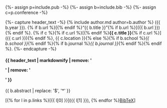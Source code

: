 {%- assign p=include.pub -%}
{%- assign b=include.bib -%}
{%- assign c=p.conference -%}

{%- capture header_text -%}
{% include author.md author=b.author %} ({{ b.year }}). {% if b.url %}[{% endif %}“{{ b.title }}”{% if b.url %}]({{ b.url }}){% endif %}. {% if c %}{% if c.url %}[{% endif %}**{{ c.title }}**{% if c.url %}]({{ c.url }}){% endif %}, {{ c.location }}{% else %}{% if b.school %}_{{ b.school }}_{% endif %}{% if b.journal %}_{{ b.journal }}_{% endif %}{% endif %}.
{%- endcapture -%}

<h4 id="{{ p.bibtexkey }}">{{ header_text | markdownify | remove: '<p>' | remove: '</p>' }}</h4>

{{ b.abstract | replace: '$', '*' }}

[{% for l in p.links %}[{{ l[0] }}]({{ l[1] }}), {% endfor %}[BibTeX](/files/todeschini.bib)]